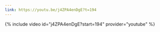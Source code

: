 ```yaml
---
link: https://youtu.be/j4ZPA4enDgE?t=194
---
```

{% include video id="j4ZPA4enDgE?start=194" provider="youtube" %}
